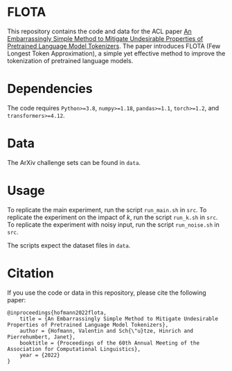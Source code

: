 # FLOTA 

This repository contains the code and data for the ACL paper [An Embarrassingly Simple Method to Mitigate Undesirable 
Properties of Pretrained Language Model Tokenizers](https://aclanthology.org/2022.acl-short.43.pdf). 
The paper introduces FLOTA (Few Longest Token Approximation), a simple yet effective method
to improve the tokenization of pretrained language models.

# Dependencies

The code requires `Python>=3.8`, `numpy>=1.18`, `pandas>=1.1`, `torch>=1.2`, and `transformers>=4.12`.

# Data

The ArXiv challenge sets can be found in `data`.

# Usage

To replicate the main experiment, run the script `run_main.sh` in `src`.
To replicate the experiment on the impact of _k_, run the script `run_k.sh` in `src`.
To replicate the experiment with noisy input, run the script `run_noise.sh` in `src`.

The scripts expect the dataset files in `data`.

# Citation

If you use the code or data in this repository, please cite the following paper:

```
@inproceedings{hofmann2022flota,
    title = {An Embarrassingly Simple Method to Mitigate Undesirable Properties of Pretrained Language Model Tokenizers},
    author = {Hofmann, Valentin and Sch{\"u}tze, Hinrich and Pierrehumbert, Janet},
    booktitle = {Proceedings of the 60th Annual Meeting of the Association for Computational Linguistics},
    year = {2022}
}
```